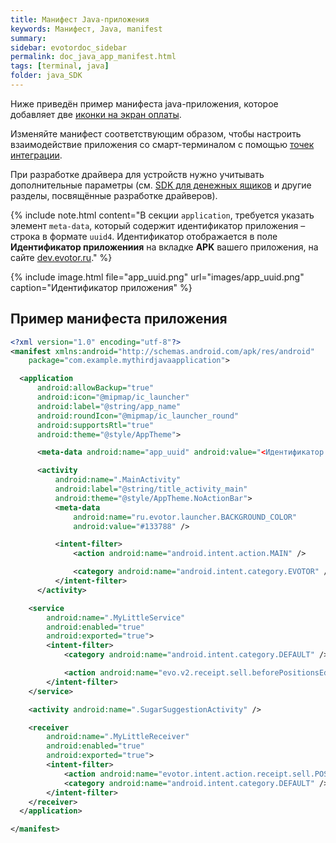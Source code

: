 ```yaml
---
title: Манифест Java-приложения
keywords: Манифест, Java, manifest
summary:
sidebar: evotordoc_sidebar
permalink: doc_java_app_manifest.html
tags: [terminal, java]
folder: java_SDK
---
```


Ниже приведён пример манифеста java-приложения, которое добавляет две [иконки на экран оплаты](./doc_java_app_icon.html).

Изменяйте манифест соответствующим образом, чтобы настроить взаимодействие приложения со смарт-терминалом с помощью [точек интеграции](./doc_app_integration_points.html).

При разработке драйвера для устройств нужно учитывать дополнительные параметры (см. [SDK для денежных ящиков](./doc_drivers_cashdrawer.html) и другие разделы, посвящённые разработке драйверов).

{% include note.html content="В секции `application`, требуется указать элемент `meta-data`, который содержит идентификатор приложения – строка в формате `uuid4`. Идентификатор отображается в поле **Идентификатор приложениия** на вкладке **APK** вашего приложения, на сайте [dev.evotor.ru](https://dev.evotor.ru)." %}

{% include image.html file="app_uuid.png" url="images/app_uuid.png" caption="Идентификатор приложения" %}

## Пример манифеста приложения

```xml
<?xml version="1.0" encoding="utf-8"?>
<manifest xmlns:android="http://schemas.android.com/apk/res/android"
    package="com.example.mythirdjavaapplication">

  <application
      android:allowBackup="true"
      android:icon="@mipmap/ic_launcher"
      android:label="@string/app_name"
      android:roundIcon="@mipmap/ic_launcher_round"
      android:supportsRtl="true"
      android:theme="@style/AppTheme">

      <meta-data android:name="app_uuid" android:value="<Идентификатор приложения>"/>

      <activity
          android:name=".MainActivity"
          android:label="@string/title_activity_main"
          android:theme="@style/AppTheme.NoActionBar">
          <meta-data
              android:name="ru.evotor.launcher.BACKGROUND_COLOR"
              android:value="#133788" />

          <intent-filter>
              <action android:name="android.intent.action.MAIN" />

              <category android:name="android.intent.category.EVOTOR" />
          </intent-filter>
      </activity>

    <service
        android:name=".MyLittleService"
        android:enabled="true"
        android:exported="true">
        <intent-filter>
            <category android:name="android.intent.category.DEFAULT" />

            <action android:name="evo.v2.receipt.sell.beforePositionsEdited" />
        </intent-filter>
    </service>

    <activity android:name=".SugarSuggestionActivity" />

    <receiver
        android:name=".MyLittleReceiver"
        android:enabled="true"
        android:exported="true">
        <intent-filter>
            <action android:name="evotor.intent.action.receipt.sell.POSITION_ADDED" />
            <category android:name="android.intent.category.DEFAULT" />
        </intent-filter>
    </receiver>
  </application>

</manifest>
```
